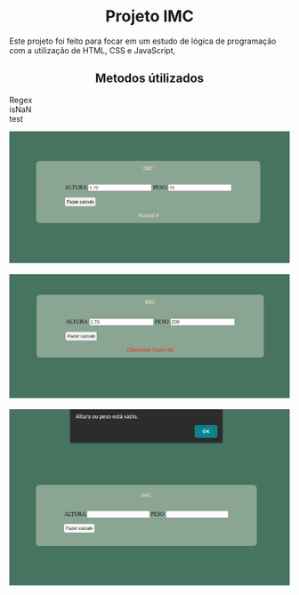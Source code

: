 <h1 align=center> Projeto IMC</h1>

Este projeto foi feito para focar em um estudo de lógica de programação com a utilização de HTML, CSS e JavaScript,

<h2 align=center>Metodos útilizados</h2>

Regex <br>
isNaN <br>
test

<img src="./img/Captura de tela de 2024-03-02 17-26-56.png">
<br>
<br>
<img src="./img/Captura de tela de 2024-03-02 17-30-49.png">
<br>
<br>
<img src="./img/Captura de tela de 2024-03-02 17-29-01.png">



